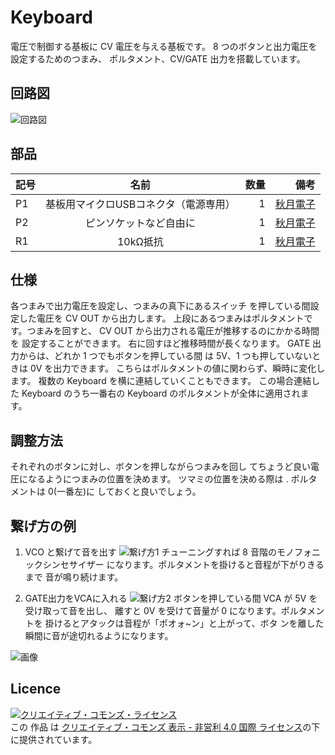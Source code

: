 # Keyboard
電圧で制御する基板に CV 電圧を与える基板です。 8 つのボタンと出力電圧を設定するためのつまみ、 ポルタメント、CV/GATE 出力を搭載しています。

## 回路図
![回路図](https://blog.qux-jp.com/wp-content/uploads/2018/08/cropped-cropped-qux_logo_3_c-1.png)

## 部品
|記号|名前|数量|備考|
| :--- |:-----------:|-------:|-------:|
|P1|基板用マイクロUSBコネクタ（電源専用）|1|[秋月電子](https://akizukidenshi.com/catalog/g/gC-10398/)|
|P2|ピンソケットなど自由に|1|[秋月電子](https://akizukidenshi.com/catalog/g/gC-10097/)|
|R1|10kΩ抵抗|1|[秋月電子](https://akizukidenshi.com/)|


## 仕様
各つまみで出力電圧を設定し、つまみの真下にあるスイッチ を押している間設定した電圧を CV OUT から出力します。
上段にあるつまみはポルタメントです。つまみを回すと、 CV OUT から出力される電圧が推移するのにかかる時間を 設定することができます。 右に回すほど推移時間が長くなります。
GATE 出力からは、どれか 1 つでもボタンを押している間 は 5V、1 つも押していないときは 0V を出力できます。 こちらはポルタメントの値に関わらず、瞬時に変化します。
複数の Keyboard を横に連結していくこともできます。 この場合連結した Keyboard のうち一番右の Keyboard のポルタメントが全体に適用されます。

## 調整方法
それぞれのボタンに対し、ボタンを押しながらつまみを回し てちょうど良い電圧になるようにつまみの位置を決めます。 ツマミの位置を決める際は . ポルタメントは 0(一番左)に しておくと良いでしょう。

## 繋げ方の例
1. VCO と繋げて音を出す
![繋げ方1](https://blog.qux-jp.com/wp-content/uploads/2019/04/image.png)
チューニングすれば 8 音階のモノフォニックシンセサイザー になります。ポルタメントを掛けると音程が下がりきるまで 音が鳴り続けます。

2. GATE出力をVCAに入れる
![繋げ方2](https://blog.qux-jp.com/wp-content/uploads/2019/04/image-2.png)
ボタンを押している間 VCA が 5V を受け取って音を出し、 離すと 0V を受けて音量が 0 になります。ポルタメントを 掛けるとアタックは音程が「ポオォ~ン」と上がって、ボタ ンを離した瞬間に音が途切れるようになります。


![画像](https://blog.qux-jp.com/wp-content/uploads/2019/04/190420_keyboard_003.jpg)

## Licence
<a rel="license" href="http://creativecommons.org/licenses/by-nc/4.0/"><img alt="クリエイティブ・コモンズ・ライセンス" style="border-width:0" src="https://i.creativecommons.org/l/by-nc/4.0/88x31.png" /></a><br />この 作品 は <a rel="license" href="http://creativecommons.org/licenses/by-nc/4.0/">クリエイティブ・コモンズ 表示 - 非営利 4.0 国際 ライセンス</a>の下に提供されています。
